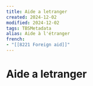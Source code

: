 ```yaml
---
title: Aide a letranger
created: 2024-12-02
modified: 2024-12-02
tags: TBSMetadata
alias: Aide à l'étranger
french:
- "[[8221 Foreign aid]]"
---
```

# Aide a letranger
